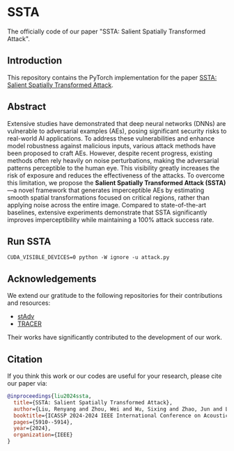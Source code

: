 # SSTA
The officially code of our paper "SSTA: Salient Spatially Transformed Attack".


## Introduction

This repository contains the PyTorch implementation for the paper [SSTA: Salient Spatially Transformed Attack](https://ieeexplore.ieee.org/abstract/document/10447882).


## Abstract
Extensive studies have demonstrated that deep neural networks (DNNs) are vulnerable to adversarial examples (AEs), posing significant security risks to real-world AI applications. To address these vulnerabilities and enhance model robustness against malicious inputs, various attack methods have been proposed to craft AEs. However, despite recent progress, existing methods often rely heavily on noise perturbations, making the adversarial patterns perceptible to the human eye. This visibility greatly increases the risk of exposure and reduces the effectiveness of the attacks. To overcome this limitation, we propose the **Salient Spatially Transformed Attack (SSTA)**—a novel framework that generates imperceptible AEs by estimating smooth spatial transformations focused on critical regions, rather than applying noise across the entire image. Compared to state-of-the-art baselines, extensive experiments demonstrate that SSTA significantly improves imperceptibility while maintaining a 100% attack success rate.


## Run SSTA
```CUDA_VISIBLE_DEVICES=0 python -W ignore -u attack.py``` 


## Acknowledgements

We extend our gratitude to the following repositories for their contributions and resources:

- [stAdv](https://github.com/rakutentech/stAdv)
- [TRACER](https://github.com/Karel911/TRACER)

Their works have significantly contributed to the development of our work.

## Citation

If you think this work or our codes are useful for your research, please cite our paper via:

```bibtex
@inproceedings{liu2024ssta,
  title={SSTA: Salient Spatially Transformed Attack},
  author={Liu, Renyang and Zhou, Wei and Wu, Sixing and Zhao, Jun and Lam, Kwok-Yan},
  booktitle={ICASSP 2024-2024 IEEE International Conference on Acoustics, Speech and Signal Processing (ICASSP)},
  pages={5910--5914},
  year={2024},
  organization={IEEE}
}
```
